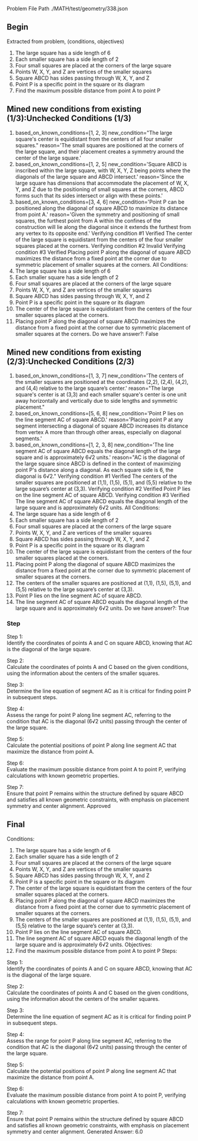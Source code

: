 Problem File Path
./MATH/test/geometry/338.json
## Begin
Extracted from problem, (conditions, objectives)
1. The large square has a side length of 6
2. Each smaller square has a side length of 2
3. Four small squares are placed at the corners of the large square
4. Points W, X, Y, and Z are vertices of the smaller squares
5. Square ABCD has sides passing through W, X, Y, and Z
6. Point P is a specific point in the square or its diagram
1. Find the maximum possible distance from point A to point P
## Mined new conditions from existing (1/3):Unchecked Conditions (1/3)
1. based_on_known_conditions=[1, 2, 3] new_condition="The large square's center is equidistant from the centers of all four smaller squares." reason='The small squares are positioned at the corners of the large square, and their placement creates a symmetry around the center of the large square.'
2. based_on_known_conditions=[1, 2, 5] new_condition='Square ABCD is inscribed within the large square, with W, X, Y, Z being points where the diagonals of the large square and ABCD intersect.' reason='Since the large square has dimensions that accommodate the placement of W, X, Y, and Z due to the positioning of small squares at the corners, ABCD forms such that its sides intersect or align with these points.'
3. based_on_known_conditions=[3, 4, 6] new_condition='Point P can be positioned along the diagonal of square ABCD to maximize its distance from point A.' reason='Given the symmetry and positioning of small squares, the furthest point from A within the confines of the construction will lie along the diagonal since it extends the furthest from any vertex to its opposite end.'
Verifying condition #1
Verified
The center of the large square is equidistant from the centers of the four smaller squares placed at the corners.
Verifying condition #2
Invalid
Verifying condition #3
Verified
Placing point P along the diagonal of square ABCD maximizes the distance from a fixed point at the corner due to symmetric placement of smaller squares at the corners.
All Conditions: 
1. The large square has a side length of 6
2. Each smaller square has a side length of 2
3. Four small squares are placed at the corners of the large square
4. Points W, X, Y, and Z are vertices of the smaller squares
5. Square ABCD has sides passing through W, X, Y, and Z
6. Point P is a specific point in the square or its diagram
7. The center of the large square is equidistant from the centers of the four smaller squares placed at the corners.
8. Placing point P along the diagonal of square ABCD maximizes the distance from a fixed point at the corner due to symmetric placement of smaller squares at the corners.
Do we have answer?: False
## Mined new conditions from existing (2/3):Unchecked Conditions (2/3)
1. based_on_known_conditions=[1, 3, 7] new_condition='The centers of the smaller squares are positioned at the coordinates (2,2), (2,4), (4,2), and (4,4) relative to the large square’s center.' reason="The large square's center is at (3,3) and each smaller square's center is one unit away horizontally and vertically due to side lengths and symmetric placement."
2. based_on_known_conditions=[5, 6, 8] new_condition='Point P lies on the line segment AC of square ABCD.' reason='Placing point P at any segment intersecting a diagonal of square ABCD increases its distance from vertex A more than through other areas, especially on diagonal segments.'
3. based_on_known_conditions=[1, 2, 3, 8] new_condition='The line segment AC of square ABCD equals the diagonal length of the large square and is approximately 6√2 units.' reason="AC is the diagonal of the large square since ABCD is defined in the context of maximizing point P's distance along a diagonal. As each square side is 6, the diagonal is 6√2."
Verifying condition #1
Verified
The centers of the smaller squares are positioned at (1,1), (1,5), (5,1), and (5,5) relative to the large square’s center at (3,3).
Verifying condition #2
Verified
Point P lies on the line segment AC of square ABCD.
Verifying condition #3
Verified
The line segment AC of square ABCD equals the diagonal length of the large square and is approximately 6√2 units.
All Conditions: 
1. The large square has a side length of 6
2. Each smaller square has a side length of 2
3. Four small squares are placed at the corners of the large square
4. Points W, X, Y, and Z are vertices of the smaller squares
5. Square ABCD has sides passing through W, X, Y, and Z
6. Point P is a specific point in the square or its diagram
7. The center of the large square is equidistant from the centers of the four smaller squares placed at the corners.
8. Placing point P along the diagonal of square ABCD maximizes the distance from a fixed point at the corner due to symmetric placement of smaller squares at the corners.
9. The centers of the smaller squares are positioned at (1,1), (1,5), (5,1), and (5,5) relative to the large square’s center at (3,3).
10. Point P lies on the line segment AC of square ABCD.
11. The line segment AC of square ABCD equals the diagonal length of the large square and is approximately 6√2 units.
Do we have answer?: True
### Step

Step 1:  
Identify the coordinates of points A and C on square ABCD, knowing that AC is the diagonal of the large square.

Step 2:  
Calculate the coordinates of points A and C based on the given conditions, using the information about the centers of the smaller squares.

Step 3:  
Determine the line equation of segment AC as it is critical for finding point P in subsequent steps.

Step 4:  
Assess the range for point P along line segment AC, referring to the condition that AC is the diagonal (6√2 units) passing through the center of the large square.

Step 5:  
Calculate the potential positions of point P along line segment AC that maximize the distance from point A.

Step 6:  
Evaluate the maximum possible distance from point A to point P, verifying calculations with known geometric properties.

Step 7:  
Ensure that point P remains within the structure defined by square ABCD and satisfies all known geometric constraints, with emphasis on placement symmetry and center alignment.
Approved
## Final
Conditions:
1. The large square has a side length of 6
2. Each smaller square has a side length of 2
3. Four small squares are placed at the corners of the large square
4. Points W, X, Y, and Z are vertices of the smaller squares
5. Square ABCD has sides passing through W, X, Y, and Z
6. Point P is a specific point in the square or its diagram
7. The center of the large square is equidistant from the centers of the four smaller squares placed at the corners.
8. Placing point P along the diagonal of square ABCD maximizes the distance from a fixed point at the corner due to symmetric placement of smaller squares at the corners.
9. The centers of the smaller squares are positioned at (1,1), (1,5), (5,1), and (5,5) relative to the large square’s center at (3,3).
10. Point P lies on the line segment AC of square ABCD.
11. The line segment AC of square ABCD equals the diagonal length of the large square and is approximately 6√2 units.
Objectives:
1. Find the maximum possible distance from point A to point P
Steps:

Step 1:  
Identify the coordinates of points A and C on square ABCD, knowing that AC is the diagonal of the large square.

Step 2:  
Calculate the coordinates of points A and C based on the given conditions, using the information about the centers of the smaller squares.

Step 3:  
Determine the line equation of segment AC as it is critical for finding point P in subsequent steps.

Step 4:  
Assess the range for point P along line segment AC, referring to the condition that AC is the diagonal (6√2 units) passing through the center of the large square.

Step 5:  
Calculate the potential positions of point P along line segment AC that maximize the distance from point A.

Step 6:  
Evaluate the maximum possible distance from point A to point P, verifying calculations with known geometric properties.

Step 7:  
Ensure that point P remains within the structure defined by square ABCD and satisfies all known geometric constraints, with emphasis on placement symmetry and center alignment.
Generated Answer: 
6.0